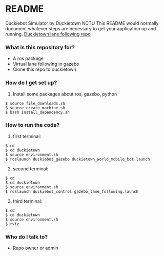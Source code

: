 # README #

Duckiebot Simulator by Duckietown NCTU
This README would normally document whatever steps are necessary to get your application up and running.
[Duckietown lane following repo](https://github.com/duckietown/Software)

### What is this repository for? ###

* A ros package
* Virtual lane following in gazebo
* Clone this repo to duckietown 

### How do I get set up? ###

1. Install some packages about ros, gazebo, python
```
$ source file_downloads.sh
$ source create_machine.sh
$ bash install_dependency.sh
``` 
 
### How to run the code? ###

1. first terminal:
```
$ cd
$ cd duckietown
$ source environment.sh
$ roslaunch duckiebot_gazebo duckietown_world_mobile_bot.launch 
```
2. second terminal:
```
$ cd
$ cd duckietown
$ source environment.sh
$ roslaunch duckiebot_control gazebo_lane_following.launch
```
3. third terminal:
```
$ cd
$ cd duckietown
$ source environment.sh
$ rviz
```

### Who do I talk to? ###

* Repo owner or admin
